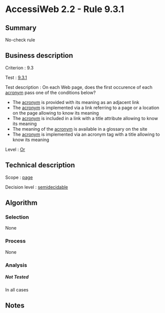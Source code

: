 # AccessiWeb 2.2 - Rule 9.3.1

## Summary

No-check rule

## Business description

Criterion : 9.3

Test :
[9.3.1](http://www.accessiweb.org/index.php/accessiweb-22-english-version.html#test-9-3-1)

Test description : On each Web page, does the first occurence of each
[acronym](http://www.accessiweb.org/index.php/glossary-76.html#mAcro)
pass one of the conditions below?

-   The
    [acronym](http://www.accessiweb.org/index.php/glossary-76.html#mAcro)
    is provided with its meaning as an adjacent link
-   The
    [acronym](http://www.accessiweb.org/index.php/glossary-76.html#mAcro)
    is implemented via a link referring to a page or a location on the
    page allowing to know its meaning
-   The
    [acronym](http://www.accessiweb.org/index.php/glossary-76.html#mAcro)
    is included in a link with a title attribute allowing to know its
    meaning
-   The meaning of the
    [acronym](http://www.accessiweb.org/index.php/glossary-76.html#mAcro)
    is available in a glossary on the site
-   The
    [acronym](http://www.accessiweb.org/index.php/glossary-76.html#mAcro)
    is implemented via an acronym tag with a title allowing to know its
    meaning

Level : [Or](/en/category/rules-design/accessiweb-11/level/or)

## Technical description

Scope : [page](/en/category/rules-design/accessiweb-11/scope/page)

Decision level :
[semidecidable](/en/category/rules-design/accessiweb-11/decision-level/semidecidable)

## Algorithm

### Selection

None

### Process

None

### Analysis

##### Not Tested

In all cases

## Notes


